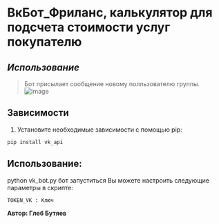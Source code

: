 # ВкБот_Фриланс, калькулятор для подсчета стоимости услуг покупателю

## _Использование_



> Бот присылает сообщение новому полльзователю группы.
![image](https://github.com/GlebButyaev/VkBot_Shop_Calculator/assets/86189535/06bac9a2-5691-4eb0-bd41-bf17ffbbe476)




## Зависимости

1. Установите необходимые зависимости с помощью pip:

```bash
pip install vk_api
```

## Использование:
python vk_bot.py
бот запуститься
Вы можете настроить следующие параметры в скрипте:
```
TOKEN_VK : Ключ
```
**Автор: Глеб Бутяев**
